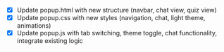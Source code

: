 - [x] Update popup.html with new structure (navbar, chat view, quiz view)
- [x] Update popup.css with new styles (navigation, chat, light theme, animations)
- [x] Update popup.js with tab switching, theme toggle, chat functionality, integrate existing logic
